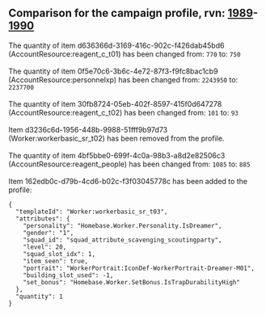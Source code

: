 ## Comparison for the campaign profile, rvn: [1989](https://github.com/PRO100KatYT/FortniteProfileRevisions/tree/main/profiles/campaign/1989%20campaign.json)-[1990](https://github.com/PRO100KatYT/FortniteProfileRevisions/tree/main/profiles/campaign/1990%20campaign.json)

The quantity of item d636366d-3169-416c-902c-f426dab45bd6 (AccountResource:reagent_c_t01) has been changed from: `770` to: `750`
<br><br>
The quantity of item 0f5e70c6-3b6c-4e72-87f3-f9fc8bac1cb9 (AccountResource:personnelxp) has been changed from: `2243950` to: `2237700`
<br><br>
The quantity of item 30fb8724-05eb-402f-8597-415f0d647278 (AccountResource:reagent_c_t02) has been changed from: `101` to: `93`
<br><br>
Item d3236c6d-1956-448b-9988-51fff9b97d73 (Worker:workerbasic_sr_t02) has been removed from the profile.
<br><br>
The quantity of item 4bf5bbe0-699f-4c0a-98b3-a8d2e82506c3 (AccountResource:reagent_people) has been changed from: `1085` to: `885`
<br><br>
Item 162edb0c-d79b-4cd6-b02c-f3f03045778c has been added to the profile:

```
{
  "templateId": "Worker:workerbasic_sr_t03",
  "attributes": {
    "personality": "Homebase.Worker.Personality.IsDreamer",
    "gender": "1",
    "squad_id": "squad_attribute_scavenging_scoutingparty",
    "level": 20,
    "squad_slot_idx": 1,
    "item_seen": true,
    "portrait": "WorkerPortrait:IconDef-WorkerPortrait-Dreamer-M01",
    "building_slot_used": -1,
    "set_bonus": "Homebase.Worker.SetBonus.IsTrapDurabilityHigh"
  },
  "quantity": 1
}
```

<br><br>
